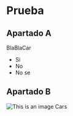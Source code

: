 # Prueba

## Apartado A

BlaBlaCar

  - Si
  - No
  - No se

## Apartado B

![This is an image](https://www.google.com/imgres?imgurl=https%3A%2F%2Fpbs.twimg.com%2Fmedia%2FEvkvZSjXYAAUNkr.png&imgrefurl=https%3A%2F%2Ftwitter.com%2Fcoronelrojillo%2Fstatus%2F1367176239614726148&tbnid=feF-MqXTCCSvJM&vet=12ahUKEwjq2rGLjpT6AhVFzoUKHZE5DKcQMygGegUIARCgAQ..i&docid=H69h9htupbXBgM&w=680&h=378&q=kachau&ved=2ahUKEwjq2rGLjpT6AhVFzoUKHZE5DKcQMygGegUIARCgAQ)
Cars
